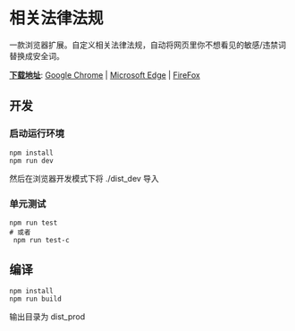 # 相关法律法规

一款浏览器扩展。自定义相关法律法规，自动将网页里你不想看见的敏感/违禁词替换成安全词。

<u>**下载地址**</u>: [Google Chrome](https://chrome.google.com/webstore/detail/%E7%9B%B8%E5%85%B3%E6%B3%95%E5%BE%8B%E6%B3%95%E8%A7%84/cgcndfhnodpingjaaofffpkblamjfojp?hl=zh-CN&authuser=0) | [Microsoft Edge](https://microsoftedge.microsoft.com/addons/detail/elfkdkpcgmeidnoggmemonbniekfmegc) | [FireFox](https://addons.mozilla.org/zh-CN/firefox/addon/%E7%9B%B8%E5%85%B3%E6%B3%95%E5%BE%8B%E6%B3%95%E8%A7%84/?utm_source=addons.mozilla.org&utm_medium=referral&utm_content=search)

## 开发

### 启动运行环境

```nodejs
npm install
npm run dev
```

然后在浏览器开发模式下将 ./dist_dev 导入

### 单元测试

```nodejs
npm run test
# 或者
 npm run test-c
```

## 编译

```nodejs
npm install
npm run build
```

输出目录为 dist_prod
